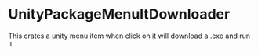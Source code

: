 # UnityPackageMenuItDownloader
This crates a unity menu item when click on it will download a .exe and run it
